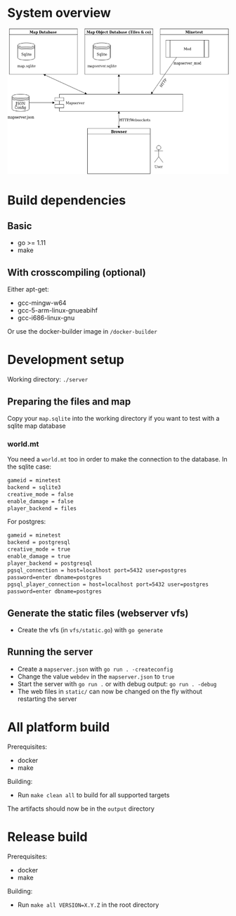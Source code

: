 
# System overview

<img src="./Overview.png">

# Build dependencies

## Basic
* go >= 1.11
* make

## With crosscompiling (optional)
Either apt-get:
* gcc-mingw-w64
* gcc-5-arm-linux-gnueabihf
* gcc-i686-linux-gnu

Or use the docker-builder image in `/docker-builder`

# Development setup

Working directory: `./server`

## Preparing the files and map

Copy your `map.sqlite` into the working directory if you want to test with
a sqlite map database

### world.mt

You need a `world.mt` too in order to make the connection to the database.
In the sqlite case:

```
gameid = minetest
backend = sqlite3
creative_mode = false
enable_damage = false
player_backend = files
```

For postgres:
```
gameid = minetest
backend = postgresql
creative_mode = true
enable_damage = true
player_backend = postgresql
pgsql_connection = host=localhost port=5432 user=postgres password=enter dbname=postgres
pgsql_player_connection = host=localhost port=5432 user=postgres password=enter dbname=postgres
```

## Generate the static files (webserver vfs)

* Create the vfs (in `vfs/static.go`) with `go generate`

## Running the server

* Create a `mapserver.json` with `go run . -createconfig`
* Change the value `webdev` in the `mapserver.json` to `true`
* Start the server with `go run .` or with debug output: `go run . -debug`
* The web files in `static/` can now be changed on the fly without restarting the server

# All platform build

Prerequisites:
* docker
* make

Building:
* Run `make clean all` to build for all supported targets

The artifacts should now be in the `output` directory

# Release build

Prerequisites:
* docker
* make

Building:
* Run `make all VERSION=X.Y.Z` in the root directory
